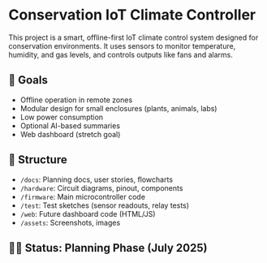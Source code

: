 # Conservation IoT Climate Controller

This project is a smart, offline-first IoT climate control system designed for conservation environments. It uses sensors to monitor temperature, humidity, and gas levels, and controls outputs like fans and alarms.

## 📌 Goals

- Offline operation in remote zones
- Modular design for small enclosures (plants, animals, labs)
- Low power consumption
- Optional AI-based summaries
- Web dashboard (stretch goal)

## 📁 Structure

- `/docs`: Planning docs, user stories, flowcharts
- `/hardware`: Circuit diagrams, pinout, components
- `/firmware`: Main microcontroller code
- `/test`: Test sketches (sensor readouts, relay tests)
- `/web`: Future dashboard code (HTML/JS)
- `/assets`: Screenshots, images

## 👷‍♂️ Status: Planning Phase (July 2025)
